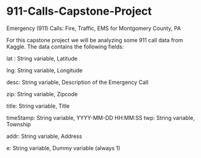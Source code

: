 # 911-Calls-Capstone-Project

Emergency (911) Calls: Fire, Traffic, EMS for Montgomery County, PA

For this capstone project we will be analyzing some 911 call data from Kaggle. The data contains the following fields:


lat : String variable, Latitude

lng: String variable, Longitude

desc: String variable, Description of the Emergency Call

zip: String variable, Zipcode

title: String variable, Title

timeStamp: String variable, YYYY-MM-DD HH:MM:SS
twp: String variable, Township

addr: String variable, Address

e: String variable, Dummy variable (always 1)
